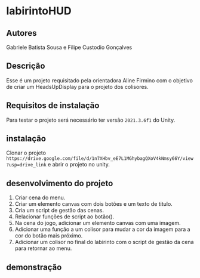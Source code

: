 # labirintoHUD

## Autores
Gabriele Batista Sousa e Filipe Custodio Gonçalves 

## Descrição 
Esse é um projeto requisitado pela orientadora Aline Firmino com o objetivo de criar um HeadsUpDisplay para o projeto dos colisores.

## Requisitos de instalação
Para testar o projeto será necessário ter versão `2021.3.6f1` do Unity.

## instalação 
Clonar o projeto `https://drive.google.com/file/d/1n7XHbv_eE7L1MGhybagQXoV4kNmsy66Y/view?usp=drive_link`
e abrir o projeto no unity.

## desenvolvimento do projeto
1. Criar cena do menu.
2. Criar um elemento canvas com dois botões e um texto de titulo.
3. Cria um script de gestão das cenas.
4. Relacionar funções de script ao botão().
5. Na cena do jogo, adicionar um elemento canvas com uma imagem.
6. Adicionar uma função a um colisor para mudar a cor da imagem para a cor do botão mais próximo.
7. Adicionar um colisor no final do labirinto com o script de gestão da cena para retornar ao menu.

## demonstração 
